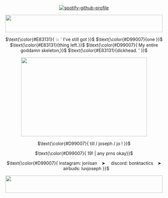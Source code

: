 <p align="center" width="100%"
  
[![spotify-github-profile](https://spotify-github-profile.kittinanx.com/api/view?uid=31wabxkllltqinmwe4icoek2bdem&cover_image=true&theme=novatorem&show_offline=false&background_color=121212&interchange=false&bar_color=a21111&bar_color_cover=false)](https://spotify-github-profile.kittinanx.com/api/view?uid=31wabxkllltqinmwe4icoek2bdem&redirect=true)

</p>

<div align="center">

  <img src="https://i.postimg.cc/c4Z1xmSP/gothicborder.png" width="500" height="55">  

 $\text{\color{#E83131}{ 💥 ` I've still got }}$ $\text{\color{#D99007}{one }}$  $\text{\color{#E83131}{thing left.}}$ $\text{\color{#D99007}{ My entire goddamn skeleton,}}$ $\text{\color{#E83131}{dickhead. ' }}$
  
  <img src="https://i.postimg.cc/sxt6mR7w/rexsplode.png" width="400" height="250">  


 
 $\text{\color{#D99007}{  till / joseph / jo !   }}$


 $\text{\color{#D99007}{ 19! | any prns okay}}$

$\text{\color{#D99007}{ instagram: joriisan ⠀➤ ⠀ discord: bonktactics ⠀➤ ⠀ airbuds:  luvjoseph }}$

  <img src="https://i.postimg.cc/c4Z1xmSP/gothicborder.png" width="500" height="55">  
</div>
